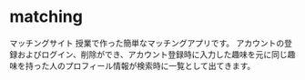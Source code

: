 # matching
マッチングサイト
授業で作った簡単なマッチングアプリです。
アカウントの登録およびログイン、削除ができ、アカウント登録時に入力した趣味を元に同じ趣味を持った人のプロフィール情報が検索時に一覧として出てきます。
